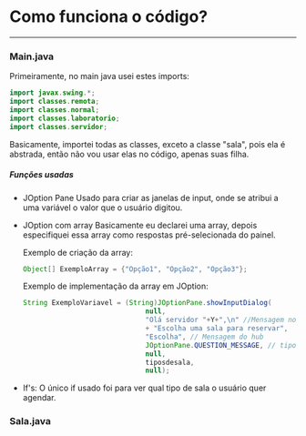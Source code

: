 # Como funciona o código?
---
### Main.java
Primeiramente, no main java usei estes imports:
``` java
import javax.swing.*;
import classes.remota;
import classes.normal;
import classes.laboratorio;
import classes.servidor;
```
Basicamente, importei todas as classes, exceto a classe "sala", pois ela é
abstrada, então não vou usar elas no código, apenas suas filha.
##### Funções usadas
- JOption Pane
  Usado para criar as janelas de input, onde se atribui a uma variável o valor
  que o usuário digitou.
- JOption com array
  Basicamente eu declarei uma array, depois especifiquei essa array como respostas 
  pré-selecionada do painel.
  
  Exemplo de criação da array:
  ``` java
  Object[] ExemploArray = {"Opção1", "Opção2", "Opção3"};
  ```
  Exemplo de implementação da array em JOption:
  ```java
  String ExemploVariavel = (String)JOptionPane.showInputDialog(
			                    null, 
			                    "Olá servidor "+Y+",\n" //Mensagem no painel
			                    + "Escolha uma sala para reservar", 
			                    "Escolha", // Mensagem do hub
			                    JOptionPane.QUESTION_MESSAGE, // tipo de painel
			                    null,
			                    tiposdesala,
			                    null);
  ```
  
- If's:
O único if usado foi para ver qual tipo de sala o usuário quer agendar.


### Sala.java
